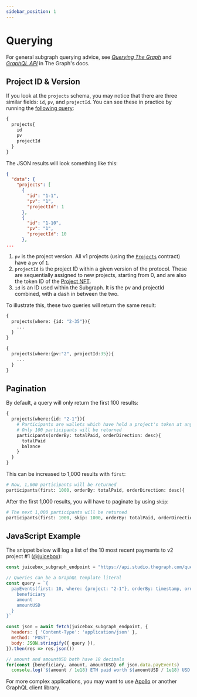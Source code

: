 ```yaml
---
sidebar_position: 1
---
```


# Querying

For general subgraph querying advice, see [*Querying The Graph*](https://thegraph.com/docs/querying/querying-the-graph/) and [*GraphQL API*](https://thegraph.com/docs/querying/graphql-api/) in The Graph's docs.

## Project ID & Version

If you look at the `projects` schema, you may notice that there are three similar fields: `id`, `pv`, and `projectId`. You can see these in practice by running the [following query](https://api.studio.thegraph.com/proxy/30654/mainnet-dev/6.2.0/graphql?query=%7B%0A++projects%7B%0A++++id%0A++++pv%0A++++projectId%0A++%7D%0A%7D):

```graphql
{
  projects{
    id
    pv
    projectId
  }
}
```

The JSON results will look something like this:

```json
{
  "data": {
    "projects": [
      {
        "id": "1-1",
        "pv": "1",
        "projectId": 1
      },
      {
        "id": "1-10",
        "pv": "1",
        "projectId": 10
      },
...
```

1. `pv` is the project version. All v1 projects (using the [`Projects`](https://etherscan.io/address/0x9b5a4053FfBB11cA9cd858AAEE43cc95ab435418) contract) have a `pv` of `1`.
2. `projectId` is the project ID within a given version of the protocol. These are sequentially assigned to new projects, starting from 0, and are also the token ID of the [Project NFT](/docs/dev/v3/build/project-nft.md).
3. `id` is an ID used within the Subgraph. It is the pv and projectId combined, with a dash in between the two.

To illustrate this, these two queries will return the same result:

```graphql
{
  projects(where: {id: "2-35"}){
    ...
  }
}
```

```graphql
{
  projects(where:{pv:"2", projectId:35}){
    ...
  }
}
```

## Pagination

By default, a query will only return the first 100 results:

```graphql
{
  projects(where:{id: "2-1"}){
    # Participants are wallets which have held a project's token at any point in time
    # Only 100 participants will be returned
    participants(orderBy: totalPaid, orderDirection: desc){
      totalPaid
      balance
    }
  }
}
```

This can be increased to 1,000 results with `first`:

```graphql
# Now, 1,000 participants will be returned
participants(first: 1000, orderBy: totalPaid, orderDirection: desc){
```

After the first 1,000 results, you will have to paginate by using `skip`:

```graphql
# The next 1,000 participants will be returned
participants(first: 1000, skip: 1000, orderBy: totalPaid, orderDirection: desc){
```

## JavaScript Example

The snippet below will log a list of the 10 most recent payments to v2 project #1 ([@juicebox](https://juicebox.money/@juicebox)):

```js
const juicebox_subgraph_endpoint = "https://api.studio.thegraph.com/query/30654/mainnet-dev/6.2.0"

// Queries can be a GraphQL template literal
const query = `{
  payEvents(first: 10, where: {project: "2-1"}, orderBy: timestamp, orderDirection: desc){
    beneficiary
    amount
    amountUSD
  }
}`

const json = await fetch(juicebox_subgraph_endpoint, {
  headers: { 'Content-Type': 'application/json' },
  method: 'POST',
  body: JSON.stringify({ query }),
}).then(res => res.json())

// amount and amountUSD both have 18 decimals
for(const {beneficiary, amount, amountUSD} of json.data.payEvents)
  console.log(`${amount / 1e18} ETH paid worth ${amountUSD / 1e18} USD with beneficiary ${beneficiary}.`)
```

For more complex applications, you may want to use [Apollo](https://www.apollographql.com/) or another GraphQL client library.
